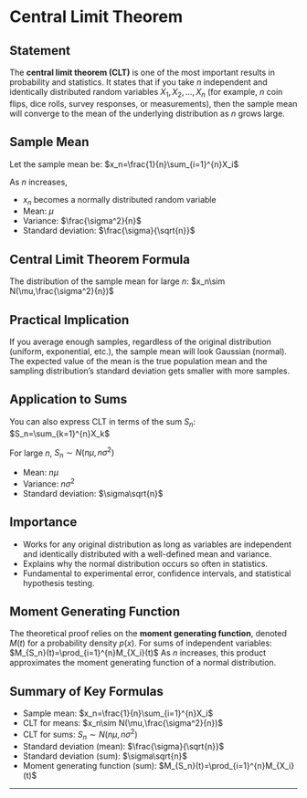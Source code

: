 # Central Limit Theorem

## Statement
The **central limit theorem (CLT)** is one of the most important results in probability and statistics. It states that if you take $n$ independent and identically distributed random variables $X_1,X_2,...,X_n$ (for example, $n$ coin flips, dice rolls, survey responses, or measurements), then the sample mean will converge to the mean of the underlying distribution as $n$ grows large.

## Sample Mean
Let the sample mean be:
$x_n=\frac{1}{n}\sum_{i=1}^{n}X_i$

As $n$ increases,
- $x_n$ becomes a normally distributed random variable
- Mean: $\mu$
- Variance: $\frac{\sigma^2}{n}$
- Standard deviation: $\frac{\sigma}{\sqrt{n}}$

## Central Limit Theorem Formula
The distribution of the sample mean for large $n$:
$x_n\sim N(\mu,\frac{\sigma^2}{n})$

## Practical Implication
If you average enough samples, regardless of the original distribution (uniform, exponential, etc.), the sample mean will look Gaussian (normal). The expected value of the mean is the true population mean and the sampling distribution’s standard deviation gets smaller with more samples.

## Application to Sums
You can also express CLT in terms of the sum $S_n$:
$S_n=\sum_{k=1}^{n}X_k$

For large $n$,
$S_n\sim N(n\mu,n\sigma^2)$
- Mean: $n\mu$
- Variance: $n\sigma^2$
- Standard deviation: $\sigma\sqrt{n}$

## Importance
- Works for any original distribution as long as variables are independent and identically distributed with a well-defined mean and variance.
- Explains why the normal distribution occurs so often in statistics.
- Fundamental to experimental error, confidence intervals, and statistical hypothesis testing.

## Moment Generating Function
The theoretical proof relies on the **moment generating function**, denoted $M(t)$ for a probability density $p(x)$. For sums of independent variables:
$M_{S_n}(t)=\prod_{i=1}^{n}M_{X_i}(t)$
As $n$ increases, this product approximates the moment generating function of a normal distribution.

## Summary of Key Formulas
- Sample mean: $x_n=\frac{1}{n}\sum_{i=1}^{n}X_i$
- CLT for means: $x_n\sim N(\mu,\frac{\sigma^2}{n})$
- CLT for sums: $S_n\sim N(n\mu,n\sigma^2)$
- Standard deviation (mean): $\frac{\sigma}{\sqrt{n}}$
- Standard deviation (sum): $\sigma\sqrt{n}$
- Moment generating function (sum): $M_{S_n}(t)=\prod_{i=1}^{n}M_{X_i}(t)$

***
